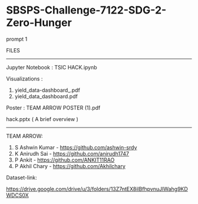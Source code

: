 # SBSPS-Challenge-7122-SDG-2-Zero-Hunger
prompt 1

FILES
*******************************************************************************

Jupyter Notebook : TSIC HACK.ipynb


Visualizations :

1. yield_data-dashboard_.pdf
2. yield_data_dashboard.pdf


Poster : TEAM ARROW POSTER (1).pdf

hack.pptx ( A brief overview )

*******************************************************************************
TEAM ARROW:

1. S Ashwin Kumar - https://github.com/ashwin-srdy
2. K Anirudh Sai - https://github.com/anirudh1747
3. P Ankit - https://github.com/ANKIT11RAO
4. P Akhil Chary - https://github.com/Akhilchary

Dataset-link:

https://drive.google.com/drive/u/3/folders/13Z7ntEX8ilBfhpvnuJIWahg9KDWDCS0X
